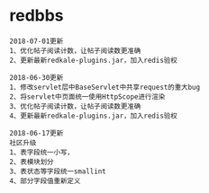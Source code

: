 # redbbs

    2018-07-01更新
    1、优化帖子阅读计数，让帖子阅读数更准确
    2、更新最新redkale-plugins.jar，加入redis验权

    2018-06-30更新  
    1、修改servlet层中BaseServlet中共享request的重大bug 
    2、将servlet中页面统一使用HttpScope进行渲染
    3、优化帖子阅读计数，让帖子阅读数更准确
    4、更新最新redkale-plugins.jar，加入redis验权

    2018-06-17更新  
    社区升级
    1、表字段统一小写，
    2、表模块划分
    3、表状态等字段统一smallint
    4、部分字段值重新定义